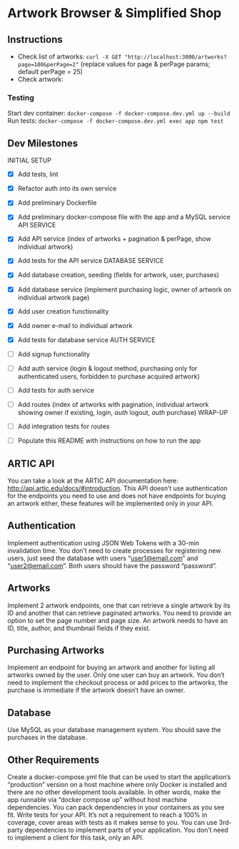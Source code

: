 # Artwork Browser & Simplified Shop

## Instructions
- Check list of artworks: `curl -X GET "http://localhost:3000/artworks?page=100&perPage=2"` (replace values for page & perPage params; default perPage = 25)
- Check artwork:

### Testing
Start dev container:
`docker-compose -f docker-compose.dev.yml up --build`
Run tests:
`docker-compose -f docker-compose.dev.yml exec app npm test` 

## Dev Milestones

INITIAL SETUP
- [x] Add tests, lint
- [x] Refactor auth into its own service
- [x] Add preliminary Dockerfile
- [x] Add preliminary docker-compose file with the app and a MySQL service
API SERVICE
- [x] Add API service (index of artworks + pagination & perPage, show individual artwork)
- [x] Add tests for the API service
DATABASE SERVICE
- [x] Add database creation, seeding (fields for artwork, user, purchases)
- [x] Add database service (implement purchasing logic, owner of artwork on individual artwork page)
- [x] Add user creation functionality
- [x] Add owner e-mail to individual artwork
- [x] Add tests for database service
AUTH SERVICE
- [ ] Add signup functionality
- [ ] Add auth service (login & logout method, purchasing only for authenticated users, forbidden to purchase acquired artwork)
- [ ] Add tests for auth service
- [ ] Add routes (index of artworks with pagination, individual artwork showing owner if existing, login, *auth* logout, *auth* purchase)
WRAP-UP
- [ ] Add integration tests for routes
- [ ] Populate this README with instructions on how to run the app


## ARTIC API
You can take a look at the ARTIC API documentation here:
http://api.artic.edu/docs/#introduction.
This API doesn’t use authentication for the endpoints you need to use and does not have
endpoints for buying an artwork either, these features will be implemented only in your API.

## Authentication
Implement authentication using JSON Web Tokens with a 30-min invalidation time.
You don’t need to create processes for registering new users, just seed the database with
users “user1@email.com” and “user2@email.com”. Both users should have the password
“password”.

## Artworks
Implement 2 artwork endpoints, one that can retrieve a single artwork by its ID and another
that can retrieve paginated artworks. You need to provide an option to set the page number
and page size.
An artwork needs to have an ID, title, author, and thumbnail fields if they exist.


## Purchasing Artworks
Implement an endpoint for buying an artwork and another for listing all artworks owned by
the user. Only one user can buy an artwork. You don’t need to implement the checkout
process or add prices to the artworks, the purchase is immediate if the artwork doesn’t
have an owner.

## Database
Use MySQL as your database management system. You should save the purchases in the
database.


## Other Requirements
Create a docker-compose.yml file that can be used to start the application’s “production”
version on a host machine where only Docker is installed and there are no other
development tools available. In other words, make the app runnable via “docker compose
up” without host machine dependencies. You can pack dependencies in your containers as
you see fit.
Write tests for your API. It’s not a requirement to reach a 100% in coverage, cover areas
with tests as it makes sense to you.
You can use 3rd-party dependencies to implement parts of your application.
You don’t need to implement a client for this task, only an API.